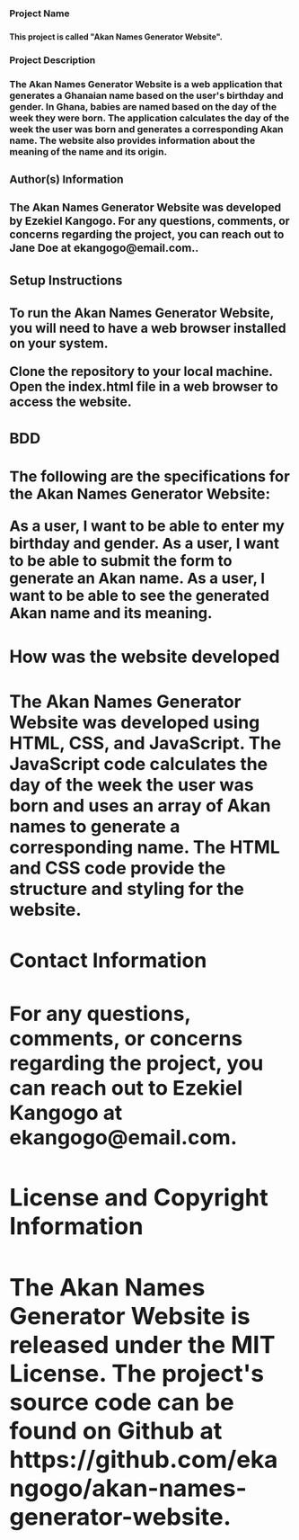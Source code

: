 <h3>Project Name<h3>
<h4>This project is called "Akan Names Generator Website".<h4>
<h3>Project Description<h3>
<p4>The Akan Names Generator Website is a web application that generates a Ghanaian name based on the user's birthday and gender. In Ghana, babies are named based on the day of the week they were born. The application calculates the day of the week the user was born and generates a corresponding Akan name. The website also provides information about the meaning of the name and its origin.<p4>
<h3>Author(s) Information<h3>
<p4>The Akan Names Generator Website was developed by Ezekiel Kangogo. For any questions, comments, or concerns regarding the project, you can reach out to Jane Doe at ekangogo@email.com..<p4>
<h3>Setup Instructions<h3>
<p4>To run the Akan Names Generator Website, you will need to have a web browser installed on your system.

Clone the repository to your local machine.
Open the index.html file in a web browser to access the website.<p4>
<h3>BDD<h3>
<p4>The following are the specifications for the Akan Names Generator Website:

As a user, I want to be able to enter my birthday and gender.
As a user, I want to be able to submit the form to generate an Akan name.
As a user, I want to be able to see the generated Akan name and its meaning.<p4>
<h3>How was the website developed<h3>
<p4>The Akan Names Generator Website was developed using HTML, CSS, and JavaScript. The JavaScript code calculates the day of the week the user was born and uses an array of Akan names to generate a corresponding name. The HTML and CSS code provide the structure and styling for the website.<p4>
<h3>Contact Information<h3>
<p4>For any questions, comments, or concerns regarding the project, you can reach out to Ezekiel Kangogo at ekangogo@email.com.<p4>
<h3>License and Copyright Information<h3>
<p4>The Akan Names Generator Website is released under the MIT License. The project's source code can be found on Github at https://github.com/ekangogo/akan-names-generator-website.<p4>
